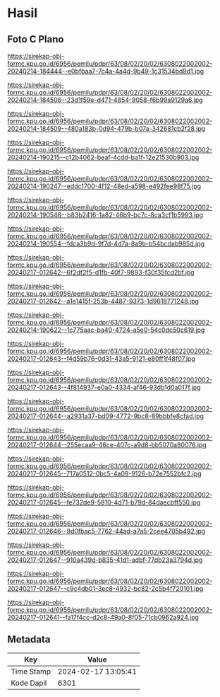 # Hasil

## Foto C Plano

https://sirekap-obj-formc.kpu.go.id/6956/pemilu/pdpr/63/08/02/20/02/6308022002002-20240214-184444--e0bfbaa7-7c4a-4a4d-9b49-1c31534bd9d1.jpg

https://sirekap-obj-formc.kpu.go.id/6956/pemilu/pdpr/63/08/02/20/02/6308022002002-20240214-184506--23d1f59e-d471-4854-9058-f6b99a9129a6.jpg

https://sirekap-obj-formc.kpu.go.id/6956/pemilu/pdpr/63/08/02/20/02/6308022002002-20240214-184509--480a183b-0d94-479b-b07a-342681cb2f28.jpg

https://sirekap-obj-formc.kpu.go.id/6956/pemilu/pdpr/63/08/02/20/02/6308022002002-20240214-190215--c12b4062-beaf-4cdd-ba1f-12e21530b903.jpg

https://sirekap-obj-formc.kpu.go.id/6956/pemilu/pdpr/63/08/02/20/02/6308022002002-20240214-190247--eddc1700-4f12-48ed-a598-e492fee98f75.jpg

https://sirekap-obj-formc.kpu.go.id/6956/pemilu/pdpr/63/08/02/20/02/6308022002002-20240214-190548--b83b2416-1a82-46b9-bc7c-8ca3cf1b5993.jpg

https://sirekap-obj-formc.kpu.go.id/6956/pemilu/pdpr/63/08/02/20/02/6308022002002-20240214-190554--fdca3b9d-9f7d-4d7a-8a9b-b54bcdab985d.jpg

https://sirekap-obj-formc.kpu.go.id/6956/pemilu/pdpr/63/08/02/20/02/6308022002002-20240217-012642--6f2df2f5-d1fb-40f7-9893-f30f35fcd2bf.jpg

https://sirekap-obj-formc.kpu.go.id/6956/pemilu/pdpr/63/08/02/20/02/6308022002002-20240217-012642--a1e1415f-253b-4487-9373-1d9618771248.jpg

https://sirekap-obj-formc.kpu.go.id/6956/pemilu/pdpr/63/08/02/20/02/6308022002002-20240214-190622--1c775aac-ba40-4724-a5e0-54c0dc50c619.jpg

https://sirekap-obj-formc.kpu.go.id/6956/pemilu/pdpr/63/08/02/20/02/6308022002002-20240217-012643--f4d59b76-0d31-43a5-9121-e80ff1f48f07.jpg

https://sirekap-obj-formc.kpu.go.id/6956/pemilu/pdpr/63/08/02/20/02/6308022002002-20240217-012643--4f814937-e0a0-4334-af46-93db1d0a017f.jpg

https://sirekap-obj-formc.kpu.go.id/6956/pemilu/pdpr/63/08/02/20/02/6308022002002-20240217-012644--a2931a37-bd09-4772-9bc8-89bbbfe8cfad.jpg

https://sirekap-obj-formc.kpu.go.id/6956/pemilu/pdpr/63/08/02/20/02/6308022002002-20240217-012644--255ecaa9-46ce-407c-a9d8-bb5070a80076.jpg

https://sirekap-obj-formc.kpu.go.id/6956/pemilu/pdpr/63/08/02/20/02/6308022002002-20240217-012645--717a0512-0bc5-4a09-9126-b72e7552bfc2.jpg

https://sirekap-obj-formc.kpu.go.id/6956/pemilu/pdpr/63/08/02/20/02/6308022002002-20240217-012645--fe732de9-5810-4d71-b79d-84daecbff550.jpg

https://sirekap-obj-formc.kpu.go.id/6956/pemilu/pdpr/63/08/02/20/02/6308022002002-20240217-012646--9d0fbac5-7762-44ad-a7a5-2cee4705b492.jpg

https://sirekap-obj-formc.kpu.go.id/6956/pemilu/pdpr/63/08/02/20/02/6308022002002-20240217-012647--910a439d-b835-41d1-adbf-77db23a3794d.jpg

https://sirekap-obj-formc.kpu.go.id/6956/pemilu/pdpr/63/08/02/20/02/6308022002002-20240217-012647--c9c4db01-3ec8-4932-bc82-2c5b4f720101.jpg

https://sirekap-obj-formc.kpu.go.id/6956/pemilu/pdpr/63/08/02/20/02/6308022002002-20240217-012641--fa17f4cc-d2c8-49a0-8f05-71cb0962a924.jpg


## Metadata

| Key        | Value               |
| ---------- | ------------------- |
| Time Stamp | 2024-02-17 13:05:41 |
| Kode Dapil | 6301                |



